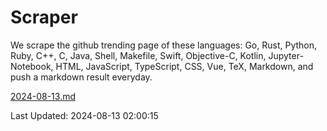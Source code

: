# Scraper

We scrape the github trending page of these languages: Go, Rust, Python, Ruby, C++, C, Java, Shell, Makefile, Swift, Objective-C, Kotlin, Jupyter-Notebook, HTML, JavaScript, TypeScript, CSS, Vue, TeX, Markdown, and push a markdown result everyday.

[2024-08-13.md](https://github.com/cumthxy/github-trending-backup/blob/master/2024-08-13.md)

Last Updated: 2024-08-13 02:00:15